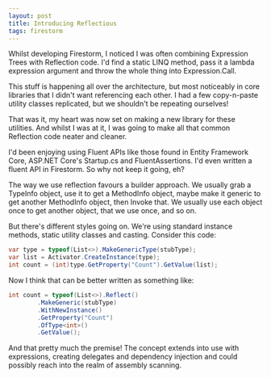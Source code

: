 ```yaml
---
layout: post
title: Introducing Reflectious
tags: firestorm
---
```


Whilst developing Firestorm, I noticed I was often combining Expression Trees with Reflection code. I'd find a static LINQ method, pass it a lambda expression argument and throw the whole thing into Expression.Call. 

This stuff is happening all over the architecture, but most noticeably in core libraries that I didn't want referencing each other. I had a few copy-n-paste utility classes replicated, but we shouldn't be repeating ourselves! 

That was it, my heart was now set on making a new library for these utilities. And whilst I was at it, I was going to make all that common Reflection code neater and cleaner. 

I'd been enjoying using Fluent APIs like those found in Entity Framework Core, ASP.NET Core's Startup.cs and FluentAssertions. I'd even written a fluent API in Firestorm. So why not keep it going, eh? 

The way we use reflection favours a builder approach. We usually grab a TypeInfo object, use it to get a MethodInfo object, maybe make it generic to get another MethodInfo object, then Invoke that. We usually use each object once to get another object, that we use once, and so on. 

But there's different styles going on. We're using standard instance methods, static utility classes and casting. Consider this code: 

```c#
var type = typeof(List<>).MakeGenericType(stubType);
var list = Activator.CreateInstance(type);
int count = (int)type.GetProperty("Count").GetValue(list);
```

Now I think that can be better written as something like: 

```c#
int count = typeof(List<>).Reflect()
        .MakeGeneric(stubType)
        .WithNewInstance()
        .GetProperty("Count")
        .OfType<int>()
        .GetValue();
```

And that pretty much the premise! The concept extends into use with expressions, creating delegates and dependency injection and could possibly reach into the realm of assembly scanning.